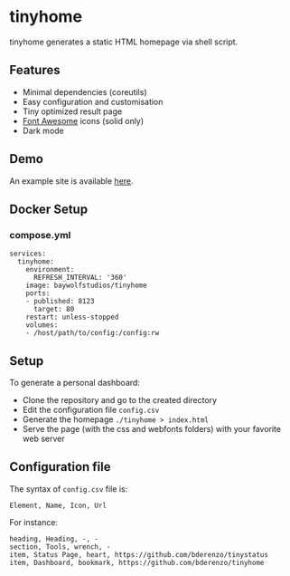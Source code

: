# tinyhome

tinyhome generates a static HTML homepage via shell script.

## Features

* Minimal dependencies (coreutils)
* Easy configuration and customisation
* Tiny optimized result page
* [Font Awesome](https://fontawesome.com/v5.15/icons?d=listing&p=2&s=solid&m=free) icons (solid only)
* Dark mode

## Demo

An example site is available [here](https://lab.bdro.fr/tinyhome/).

## Docker Setup

### compose.yml
```
services:
  tinyhome:
    environment:
      REFRESH_INTERVAL: '360'
    image: baywolfstudios/tinyhome
    ports:
    - published: 8123
      target: 80
    restart: unless-stopped
    volumes:
    - /host/path/to/config:/config:rw
```

## Setup

To generate a personal dashboard:

* Clone the repository and go to the created directory
* Edit the configuration file `config.csv`
* Generate the homepage `./tinyhome > index.html`
* Serve the page (with the css and webfonts folders) with your favorite web server

## Configuration file

The syntax of `config.csv` file is:
```
Element, Name, Icon, Url
```

For instance:
```
heading, Heading, -, -
section, Tools, wrench, -
item, Status Page, heart, https://github.com/bderenzo/tinystatus
item, Dashboard, bookmark, https://github.com/bderenzo/tinyhome
```

